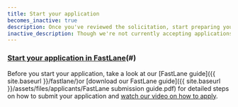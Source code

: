```yaml
---
title: Start your application
becomes_inactive: true
description: Once you've reviewed the solicitation, start preparing your Phase I application in FastLane.
inactive_description: Though we're not currently accepting applications, we encourage you to familiarize yourself with our [FastLane guide]({{ site.baseurl }}/fastlane/). This way, once the next solicitation opens, you'll be ready to craft your application. We'll release our next solicitation in {{ site.solicitation_released }}.
---
```


### [Start your application in FastLane]({{https://www.fastlane.nsf.gov/jsp/homepage/proposals.jsp}})(#) 

Before you start your application, take a look at our [FastLane guide]({{ site.baseurl }}/fastlane/)or [download our FastLane guide]({{ site.baseurl }}/assets/files/applicants/FastLane submission guide.pdf) for detailed steps on how to submit your application and [watch our video on how to apply](https://www.youtube.com/watch?v=-0lhmfczIJ8&feature=youtu.be).
